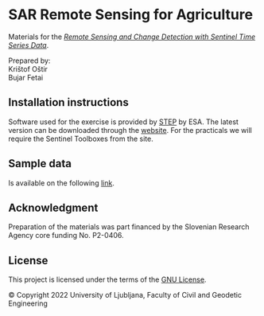 # SAR Remote Sensing for Agriculture

Materials for the [*Remote Sensing and Change Detection with Sentinel Time Series Data*](https://geoclassroom.fgg.uni-lj.si/course/view.php?id=13).

Prepared by:  
Krištof Oštir  
Bujar Fetai

## Installation instructions
Software used for the exercise is provided by [STEP](https://step.esa.int/main/) by ESA. The latest version can be downloaded through the [website](https://step.esa.int/main/download/snap-download/). For the practicals we will require the Sentinel Toolboxes from the site.

## Sample data
Is available on the following [link](https://unilj-my.sharepoint.com/:f:/g/personal/bfetai_fgg_uni-lj_si/Eo-quoAjKetCnhf0ixvZEc8Bsho_DUU-pJbMdFmTdThJUQ?e=ZYYCjp). 


## Acknowledgment

Preparation of the materials was part financed by the Slovenian Research Agency core funding No. P2-0406.

## License
This project is licensed under the terms of the [GNU License](LICENSE).

© Copyright 2022 University of Ljubljana, Faculty of Civil and Geodetic Engineering